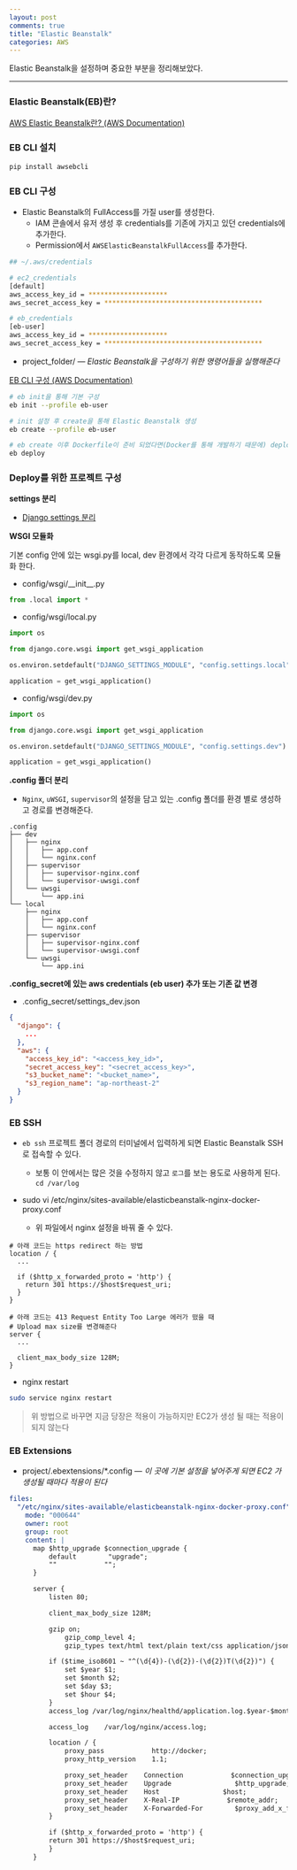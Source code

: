 ```yaml
---
layout: post
comments: true
title: "Elastic Beanstalk"
categories: AWS
---
```


Elastic Beanstalk을 설정하며 중요한 부분을 정리해보았다.

---

### Elastic Beanstalk(EB)란?

[AWS Elastic Beanstalk란? (AWS Documentation)](http://docs.aws.amazon.com/ko_kr/elasticbeanstalk/latest/dg/Welcome.html)



### EB CLI 설치

```bash
pip install awsebcli
```



### EB CLI 구성

- Elastic Beanstalk의 FullAccess를 가질 user를 생성한다.
  - IAM 콘솔에서 유저 생성 후 credentials를 기존에 가지고 있던 credentials에 추가한다.
  - Permission에서 `AWSElasticBeanstalkFullAccess`를  추가한다.

```bash
## ~/.aws/credentials

# ec2_credentials
[default]
aws_access_key_id = ********************
aws_secret_access_key = ****************************************

# eb_credentials
[eb-user]
aws_access_key_id = ********************
aws_secret_access_key = ****************************************
```

- project_folder/ — *Elastic Beanstalk을 구성하기 위한 명령어들을 실행해준다*

 [EB CLI 구성 (AWS Documentation)](http://docs.aws.amazon.com/ko_kr/elasticbeanstalk/latest/dg/eb-cli3-configuration.html)

```bash
# eb init을 통해 기본 구성
eb init --profile eb-user

# init 설정 후 create을 통해 Elastic Beanstalk 생성
eb create --profile eb-user

# eb create 이후 Dockerfile이 준비 되었다면(Docker를 통해 개발하기 때문에) deploy 명령어로 배포
eb deploy
```



### Deploy를 위한 프로젝트 구성



**settings 분리**

- [Django settings 분리](https://bookpark.github.io/articles/2017-10/settings)



**WSGI 모듈화**

기본 config 안에 있는 wsgi.py를 local, dev 환경에서 각각 다르게 동작하도록 모듈화 한다. 

- config/wsgi/_\_init__.py

```python
from .local import *
```

- config/wsgi/local.py

```python
import os

from django.core.wsgi import get_wsgi_application

os.environ.setdefault("DJANGO_SETTINGS_MODULE", "config.settings.local")

application = get_wsgi_application()
```

- config/wsgi/dev.py

```python
import os

from django.core.wsgi import get_wsgi_application

os.environ.setdefault("DJANGO_SETTINGS_MODULE", "config.settings.dev")

application = get_wsgi_application()
```



**.config 폴더 분리**

- `Nginx`, `uWSGI`, `supervisor`의 설정을 담고 있는 .config 폴더를 환경 별로 생성하고 경로를 변경해준다.

```
.config
├── dev
│   ├── nginx
│   │   ├── app.conf
│   │   └── nginx.conf
│   ├── supervisor
│   │   ├── supervisor-nginx.conf
│   │   └── supervisor-uwsgi.conf
│   └── uwsgi
│       └── app.ini
└── local
    ├── nginx
    │   ├── app.conf
    │   └── nginx.conf
    ├── supervisor
    │   ├── supervisor-nginx.conf
    │   └── supervisor-uwsgi.conf
    └── uwsgi
        └── app.ini
```



**.config_secret에 있는 aws credentials (eb user) 추가 또는 기존 값 변경**

- .config_secret/settings_dev.json

```json
{
  "django": {
    ...
  },  
  "aws": {
    "access_key_id": "<access_key_id>",
    "secret_access_key": "<secret_access_key>",
    "s3_bucket_name": "<bucket_name>",
    "s3_region_name": "ap-northeast-2"
  }
}
```



### EB SSH

- `eb ssh` 프로젝트 폴더 경로의 터미널에서 입력하게 되면 Elastic Beanstalk SSH로 접속할 수 있다.
  - 보통 이 안에서는 많은 것을 수정하지 않고 `로그`를 보는 용도로 사용하게 된다. `cd /var/log`


- sudo vi /etc/nginx/sites-available/elasticbeanstalk-nginx-docker-proxy.conf 
  - 위 파일에서 nginx 설정을 바꿔 줄 수 있다.

```nginx
# 아래 코드는 https redirect 하는 방법
location / {
  ...
  
  if ($http_x_forwarded_proto = 'http') {
    return 301 https://$host$request_uri;
  }
}
```

```nginx
# 아래 코드는 413 Request Entity Too Large 에러가 떴을 때
# Upload max size를 변경해준다
server {
  ...
    
  client_max_body_size 128M;
}
```

- nginx restart

```bash
sudo service nginx restart
```



> 위 방법으로 바꾸면 지금 당장은 적용이 가능하지만 EC2가 생성 될 때는 적용이 되지 않는다



### EB Extensions

- project/.ebextensions/*.config — *이 곳에 기본 설정을 넣어주게 되면 EC2 가 생성될 때마다 적용이 된다*

```yaml
files:
  "/etc/nginx/sites-available/elasticbeanstalk-nginx-docker-proxy.conf":
    mode: "000644"
    owner: root
    group: root
    content: |
      map $http_upgrade $connection_upgrade {
          default        "upgrade";
          ""            "";
      }

      server {
          listen 80;

          client_max_body_size 128M;

          gzip on;
              gzip_comp_level 4;
              gzip_types text/html text/plain text/css application/json application/x-javascript text/xml application/xml application/xml+rss text/javascript;

          if ($time_iso8601 ~ "^(\d{4})-(\d{2})-(\d{2})T(\d{2})") {
              set $year $1;
              set $month $2;
              set $day $3;
              set $hour $4;
          }
          access_log /var/log/nginx/healthd/application.log.$year-$month-$day-$hour healthd;

          access_log    /var/log/nginx/access.log;

          location / {
              proxy_pass            http://docker;
              proxy_http_version    1.1;

              proxy_set_header    Connection            $connection_upgrade;
              proxy_set_header    Upgrade                $http_upgrade;
              proxy_set_header    Host                $host;
              proxy_set_header    X-Real-IP            $remote_addr;
              proxy_set_header    X-Forwarded-For        $proxy_add_x_forwarded_for;
          }

          if ($http_x_forwarded_proto = 'http') {
          return 301 https://$host$request_uri;
          }
      }

```


